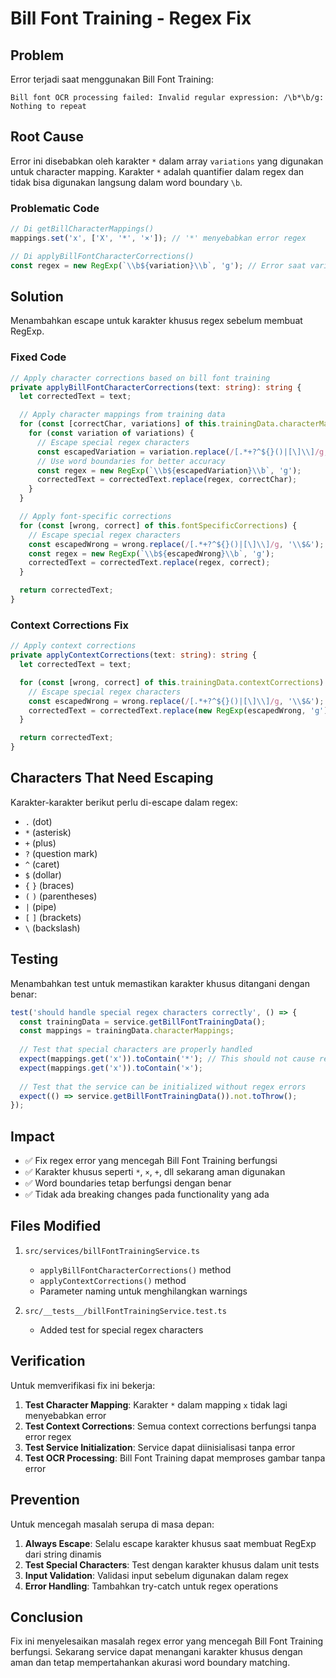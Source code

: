 # Bill Font Training - Regex Fix

## Problem
Error terjadi saat menggunakan Bill Font Training:
```
Bill font OCR processing failed: Invalid regular expression: /\b*\b/g: Nothing to repeat
```

## Root Cause
Error ini disebabkan oleh karakter `*` dalam array `variations` yang digunakan untuk character mapping. Karakter `*` adalah quantifier dalam regex dan tidak bisa digunakan langsung dalam word boundary `\b`.

### Problematic Code
```typescript
// Di getBillCharacterMappings()
mappings.set('x', ['X', '*', '×']); // '*' menyebabkan error regex

// Di applyBillFontCharacterCorrections()
const regex = new RegExp(`\\b${variation}\\b`, 'g'); // Error saat variation = '*'
```

## Solution
Menambahkan escape untuk karakter khusus regex sebelum membuat RegExp.

### Fixed Code
```typescript
// Apply character corrections based on bill font training
private applyBillFontCharacterCorrections(text: string): string {
  let correctedText = text;

  // Apply character mappings from training data
  for (const [correctChar, variations] of this.trainingData.characterMappings) {
    for (const variation of variations) {
      // Escape special regex characters
      const escapedVariation = variation.replace(/[.*+?^${}()|[\]\\]/g, '\\$&');
      // Use word boundaries for better accuracy
      const regex = new RegExp(`\\b${escapedVariation}\\b`, 'g');
      correctedText = correctedText.replace(regex, correctChar);
    }
  }

  // Apply font-specific corrections
  for (const [wrong, correct] of this.fontSpecificCorrections) {
    // Escape special regex characters
    const escapedWrong = wrong.replace(/[.*+?^${}()|[\]\\]/g, '\\$&');
    const regex = new RegExp(`\\b${escapedWrong}\\b`, 'g');
    correctedText = correctedText.replace(regex, correct);
  }

  return correctedText;
}
```

### Context Corrections Fix
```typescript
// Apply context corrections
private applyContextCorrections(text: string): string {
  let correctedText = text;

  for (const [wrong, correct] of this.trainingData.contextCorrections) {
    // Escape special regex characters
    const escapedWrong = wrong.replace(/[.*+?^${}()|[\]\\]/g, '\\$&');
    correctedText = correctedText.replace(new RegExp(escapedWrong, 'g'), correct);
  }

  return correctedText;
}
```

## Characters That Need Escaping
Karakter-karakter berikut perlu di-escape dalam regex:
- `.` (dot)
- `*` (asterisk)
- `+` (plus)
- `?` (question mark)
- `^` (caret)
- `$` (dollar)
- `{` `}` (braces)
- `(` `)` (parentheses)
- `|` (pipe)
- `[` `]` (brackets)
- `\` (backslash)

## Testing
Menambahkan test untuk memastikan karakter khusus ditangani dengan benar:

```typescript
test('should handle special regex characters correctly', () => {
  const trainingData = service.getBillFontTrainingData();
  const mappings = trainingData.characterMappings;
  
  // Test that special characters are properly handled
  expect(mappings.get('x')).toContain('*'); // This should not cause regex error
  expect(mappings.get('x')).toContain('×');
  
  // Test that the service can be initialized without regex errors
  expect(() => service.getBillFontTrainingData()).not.toThrow();
});
```

## Impact
- ✅ Fix regex error yang mencegah Bill Font Training berfungsi
- ✅ Karakter khusus seperti `*`, `×`, `+`, dll sekarang aman digunakan
- ✅ Word boundaries tetap berfungsi dengan benar
- ✅ Tidak ada breaking changes pada functionality yang ada

## Files Modified
1. `src/services/billFontTrainingService.ts`
   - `applyBillFontCharacterCorrections()` method
   - `applyContextCorrections()` method
   - Parameter naming untuk menghilangkan warnings

2. `src/__tests__/billFontTrainingService.test.ts`
   - Added test for special regex characters

## Verification
Untuk memverifikasi fix ini bekerja:

1. **Test Character Mapping**: Karakter `*` dalam mapping `x` tidak lagi menyebabkan error
2. **Test Context Corrections**: Semua context corrections berfungsi tanpa error regex
3. **Test Service Initialization**: Service dapat diinisialisasi tanpa error
4. **Test OCR Processing**: Bill Font Training dapat memproses gambar tanpa error

## Prevention
Untuk mencegah masalah serupa di masa depan:

1. **Always Escape**: Selalu escape karakter khusus saat membuat RegExp dari string dinamis
2. **Test Special Characters**: Test dengan karakter khusus dalam unit tests
3. **Input Validation**: Validasi input sebelum digunakan dalam regex
4. **Error Handling**: Tambahkan try-catch untuk regex operations

## Conclusion
Fix ini menyelesaikan masalah regex error yang mencegah Bill Font Training berfungsi. Sekarang service dapat menangani karakter khusus dengan aman dan tetap mempertahankan akurasi word boundary matching.
